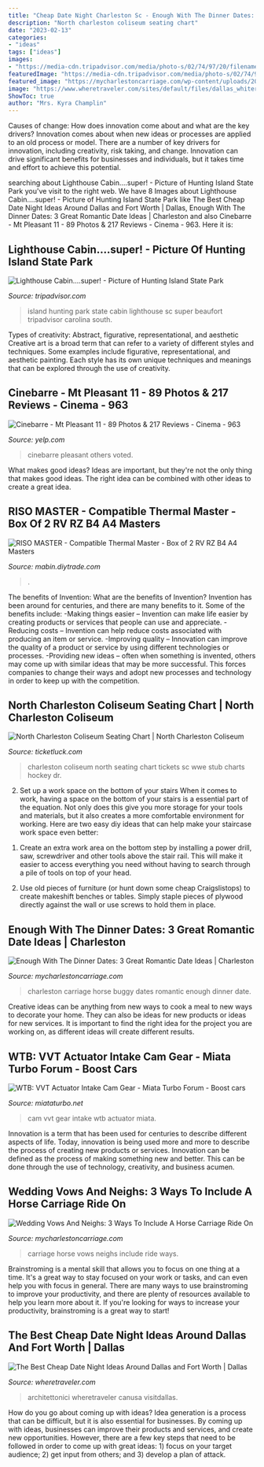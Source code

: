 ```yaml
---
title: "Cheap Date Night Charleston Sc - Enough With The Dinner Dates: 3 Great Romantic Date Ideas"
description: "North charleston coliseum seating chart"
date: "2023-02-13"
categories:
- "ideas"
tags: ["ideas"]
images:
- "https://media-cdn.tripadvisor.com/media/photo-s/02/74/97/20/filename-100-2385-jpg.jpg"
featuredImage: "https://media-cdn.tripadvisor.com/media/photo-s/02/74/97/20/filename-100-2385-jpg.jpg"
featured_image: "https://mycharlestoncarriage.com/wp-content/uploads/2017/11/horseandbuggyrides.jpg"
image: "https://www.wheretraveler.com/sites/default/files/dallas_whiterocklake_creditdcvb_3.jpg"
ShowToc: true
author: "Mrs. Kyra Champlin"
---
```



Causes of change: How does innovation come about and what are the key drivers?
Innovation comes about when new ideas or processes are applied to an old process or model. There are a number of key drivers for innovation, including creativity, risk taking, and change. Innovation can drive significant benefits for businesses and individuals, but it takes time and effort to achieve this potential.

	

		
searching about Lighthouse Cabin....super! - Picture of Hunting Island State Park you've visit to the right web. We have 8 Images about Lighthouse Cabin....super! - Picture of Hunting Island State Park like The Best Cheap Date Night Ideas Around Dallas and Fort Worth | Dallas, Enough With The Dinner Dates: 3 Great Romantic Date Ideas | Charleston and also Cinebarre - Mt Pleasant 11 - 89 Photos &amp; 217 Reviews - Cinema - 963. Here it is:
		
    
## Lighthouse Cabin....super! - Picture Of Hunting Island State Park

<img loading=lazy src="https://media-cdn.tripadvisor.com/media/photo-s/02/74/97/20/filename-100-2385-jpg.jpg" onerror="this.onerror=null;this.src='https://tse4.mm.bing.net/th?id=OIP.V741F--4Opp5Bl7bW20LqwHaE7&amp;pid=15.1';" alt="Lighthouse Cabin....super! - Picture of Hunting Island State Park">

_Source: tripadvisor.com_

>island hunting park state cabin lighthouse sc super beaufort tripadvisor carolina south. 

	

Types of creativity: Abstract, figurative, representational, and aesthetic
Creative art is a broad term that can refer to a variety of different styles and techniques. Some examples include figurative, representational, and aesthetic painting. Each style has its own unique techniques and meanings that can be explored through the use of creativity.

    
## Cinebarre - Mt Pleasant 11 - 89 Photos &amp; 217 Reviews - Cinema - 963

<img loading=lazy src="https://s3-media3.fl.yelpcdn.com/bphoto/rze_HqeLhDpAsVRA8Y_mWQ/348s.jpg" onerror="this.onerror=null;this.src='https://tse4.mm.bing.net/th?id=OIP.g1WBFNjxBaTR2xFd1KeDcAAAAA&amp;pid=15.1';" alt="Cinebarre - Mt Pleasant 11 - 89 Photos &amp; 217 Reviews - Cinema - 963">

_Source: yelp.com_

>cinebarre pleasant others voted. 

	

What makes good ideas?
Ideas are important, but they're not the only thing that makes good ideas. The right idea can be combined with other ideas to create a great idea.

    
## RISO MASTER - Compatible Thermal Master - Box Of 2 RV RZ B4 A4 Masters

<img loading=lazy src="https://img.diytrade.com/cdimg/99253/3055999/0/1223229176.jpg" onerror="this.onerror=null;this.src='https://tse2.mm.bing.net/th?id=OIP.WffpU7fFkMnwnt_PS_jFoAHaF2&amp;pid=15.1';" alt="RISO MASTER - Compatible Thermal Master - Box of 2 RV RZ B4 A4 Masters">

_Source: mabin.diytrade.com_

>. 

	

The benefits of Invention: What are the benefits of Invention?
Invention has been around for centuries, and there are many benefits to it. Some of the benefits include: 
-Making things easier – Invention can make life easier by creating products or services that people can use and appreciate. 
-Reducing costs – Invention can help reduce costs associated with producing an item or service. 
-Improving quality – Innovation can improve the quality of a product or service by using different technologies or processes. 
-Providing new ideas – often when something is invented, others may come up with similar ideas that may be more successful. This forces companies to change their ways and adopt new processes and technology in order to keep up with the competition.

    
## North Charleston Coliseum Seating Chart | North Charleston Coliseum

<img loading=lazy src="https://luck.s3.amazonaws.com/venue/529.gif" onerror="this.onerror=null;this.src='https://tse3.mm.bing.net/th?id=OIP.2KlOKqYeYuJDtqf008NeTwHaGf&amp;pid=15.1';" alt="North Charleston Coliseum Seating Chart | North Charleston Coliseum">

_Source: ticketluck.com_

>charleston coliseum north seating chart tickets sc wwe stub charts hockey dr. 

	

2) Set up a work space on the bottom of your stairs
When it comes to work, having a space on the bottom of your stairs is a essential part of the equation. Not only does this give you more storage for your tools and materials, but it also creates a more comfortable environment for working. Here are two easy diy ideas that can help make your staircase work space even better:
1. Create an extra work area on the bottom step by installing a power drill, saw, screwdriver and other tools above the stair rail. This will make it easier to access everything you need without having to search through a pile of tools on top of your head.

2. Use old pieces of furniture (or hunt down some cheap Craigslistops) to create makeshift benches or tables. Simply staple pieces of plywood directly against the wall or use screws to hold them in place.

    
## Enough With The Dinner Dates: 3 Great Romantic Date Ideas | Charleston

<img loading=lazy src="https://mycharlestoncarriage.com/wp-content/uploads/2017/11/horseandbuggyrides.jpg" onerror="this.onerror=null;this.src='https://tse3.mm.bing.net/th?id=OIP.23zHV5J0BYMuIsJLnoZrlgHaFj&amp;pid=15.1';" alt="Enough With The Dinner Dates: 3 Great Romantic Date Ideas | Charleston">

_Source: mycharlestoncarriage.com_

>charleston carriage horse buggy dates romantic enough dinner date. 

	

Creative ideas can be anything from new ways to cook a meal to new ways to decorate your home. They can also be ideas for new products or ideas for new services. It is important to find the right idea for the project you are working on, as different ideas will create different results.

    
## WTB: VVT Actuator Intake Cam Gear - Miata Turbo Forum - Boost Cars

<img loading=lazy src="https://cimg2.ibsrv.net/gimg/www.miataturbo.net-vbulletin/800x600/bp6d_12_4x0d_c04fe679ae4812278090f2a43a3f2803079214cf.jpg" onerror="this.onerror=null;this.src='https://tse2.mm.bing.net/th?id=OIP.Sv_9avThpem0re_8532bPQHaFj&amp;pid=15.1';" alt="WTB: VVT Actuator Intake Cam Gear - Miata Turbo Forum - Boost cars">

_Source: miataturbo.net_

>cam vvt gear intake wtb actuator miata. 

	

Innovation is a term that has been used for centuries to describe different aspects of life. Today, innovation is being used more and more to describe the process of creating new products or services. Innovation can be defined as the process of making something new and better. This can be done through the use of technology, creativity, and business acumen.

    
## Wedding Vows And Neighs: 3 Ways To Include A Horse Carriage Ride On

<img loading=lazy src="https://mycharlestoncarriage.com/wp-content/uploads/2019/01/horse-carriage.jpg" onerror="this.onerror=null;this.src='https://tse2.mm.bing.net/th?id=OIP.5dNiYcU5TgXQvgL_QsFnswHaE8&amp;pid=15.1';" alt="Wedding Vows And Neighs: 3 Ways To Include A Horse Carriage Ride On">

_Source: mycharlestoncarriage.com_

>carriage horse vows neighs include ride ways. 

	

Brainstroming is a mental skill that allows you to focus on one thing at a time. It's a great way to stay focused on your work or tasks, and can even help you with focus in general. There are many ways to use brainstroming to improve your productivity, and there are plenty of resources available to help you learn more about it. If you're looking for ways to increase your productivity, brainstroming is a great way to start!

    
## The Best Cheap Date Night Ideas Around Dallas And Fort Worth | Dallas

<img loading=lazy src="https://www.wheretraveler.com/sites/default/files/dallas_whiterocklake_creditdcvb_3.jpg" onerror="this.onerror=null;this.src='https://tse2.mm.bing.net/th?id=OIP.eD5PaJcD0CA38MQOzWr9IAHaE8&amp;pid=15.1';" alt="The Best Cheap Date Night Ideas Around Dallas and Fort Worth | Dallas">

_Source: wheretraveler.com_

>architettonici wheretraveler canusa visitdallas. 

	

How do you go about coming up with ideas?
Idea generation is a process that can be difficult, but it is also essential for businesses. By coming up with ideas, businesses can improve their products and services, and create new opportunities. However, there are a few key steps that need to be followed in order to come up with great ideas: 1) focus on your target audience; 2) get input from others; and 3) develop a plan of attack.

